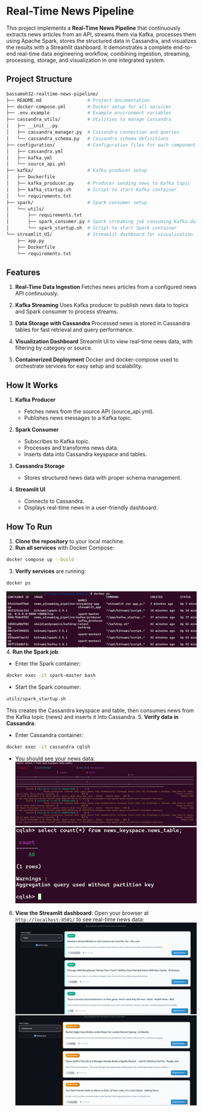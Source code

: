# Real-Time News Pipeline
This project implements a **Real-Time News Pipeline** that continuously extracts news articles from an API, streams them via Kafka, processes them using Apache Spark, stores the structured data in Cassandra, and visualizes the results with a Streamlit dashboard. It demonstrates a complete end-to-end real-time data engineering workflow, combining ingestion, streaming, processing, storage, and visualization in one integrated system.
## Project Structure
```bash
bassamoh32-realtime-news-pipeline/
├── README.md                 # Project documentation
├── docker-compose.yml        # Docker setup for all services
├── .env.example              # Example environment variables
├── cassandra_utils/          # Utilities to manage Cassandra
│   ├── __init__.py
│   ├── cassandra_manager.py  # Cassandra connection and queries
│   └── cassandra_schema.py   # Cassandra schema definitions
├── configuration/            # Configuration files for each component
│   ├── cassandra.yml
│   ├── kafka.yml
│   └── source_api.yml
├── kafka/                    # Kafka producer setup
│   ├── Dockerfile
│   ├── kafka_producer.py     # Producer sending news to Kafka topic
│   ├── kafka_startup.sh      # Script to start Kafka container
│   └── requirements.txt
├── spark/                    # Spark consumer setup
│   └── utils/
│       ├── requirements.txt
│       ├── spark_consumer.py # Spark streaming job consuming Kafka data
│       └── spark_startup.sh  # Script to start Spark container
└── streamlit_UI/             # Streamlit dashboard for visualization
    ├── app.py
    ├── Dockerfile
    └── requirements.txt
```

## Features
1. **Real-Time Data Ingestion**
Fetches news articles from a configured news API continuously.

2. **Kafka Streaming**
Uses Kafka producer to publish news data to topics and Spark consumer to process streams.

3. **Data Storage with Cassandra**
Processed news is stored in Cassandra tables for fast retrieval and query performance.

4. **Visualization Dashboard**
Streamlit UI to view real-time news data, with filtering by category or source.

5. **Containerized Deployment**
Docker and docker-compose used to orchestrate services for easy setup and scalability.

## How It Works
1. **Kafka Producer**

    * Fetches news from the source API (source_api.yml).
    * Publishes news messages to a Kafka topic.

2. **Spark Consumer**

    * Subscribes to Kafka topic.
    * Processes and transforms news data.
    * Inserts data into Cassandra keyspace and tables.

3. **Cassandra Storage**

    * Stores structured news data with proper schema management.

4. **Streamlit UI**

    * Connects to Cassandra.
    * Displays real-time news in a user-friendly dashboard.
## How To Run 
1. **Clone the repository** to your local machine.
2. **Run all services** with Docker Compose: 
```bash 
docker compose up --build 
```
3. **Verify services** are running:
```bash
docker ps
``` 
![Docker containers running](images/docker_containers.png)
4. **Run the Spark job**:
* Enter the Spark container:
```bash
docker exec -it spark-master bash
```
* Start the Spark consumer:
```bash
utils/spark_startup.sh
```
This creates the Cassandra keyspace and table, then consumes news from the Kafka topic (news) and inserts it into Cassandra.
5. **Verify data in Cassandra**:
* Enter Cassandra container:
```bash 
docker exec -it cassandra cqlsh
```
* You should see your news data:
![News data in Cassandra](images/cassandra.png)
![Number of columns in Cassandra table](images/cassandra_count_columns.png)
6. **View the Streamlit dashboard**:
Open your browser at ``http://localhost:8501/`` to see real-time news data:
![Health category news in Streamlit UI](images/health.png)
![Entertainment category news in Streamlit UI](images/entertainment.png)
